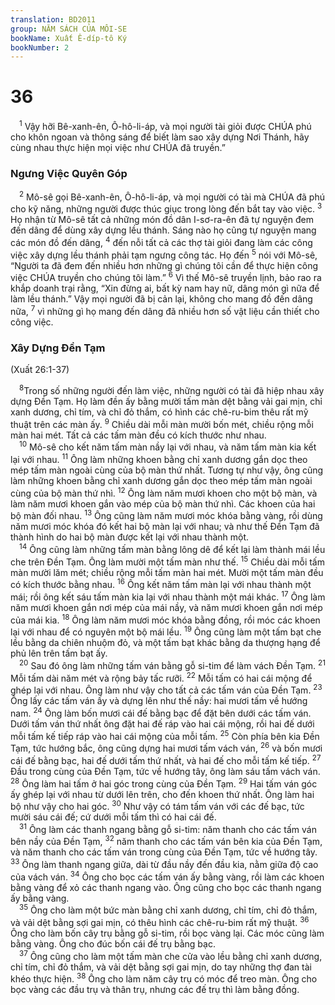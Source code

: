```yaml
---
translation: BD2011
group: NĂM SÁCH CỦA MÔI-SE
bookName: Xuất Ê-díp-tô Ký 
bookNumber: 2
---
```


<div class="title"><h1>36</h1></div>
<span class="verse xu_36_1"> <sup>1</sup> Vậy hỡi Bê-xanh-ên, Ô-hô-li-áp, và mọi người tài giỏi được CHÚA phú cho khôn ngoan và thông sáng để biết làm sao xây dựng Nơi Thánh, hãy cùng nhau thực hiện mọi việc như CHÚA đã truyền.”<br/></span>
<div class="title"><h3>Ngưng Việc Quyên Góp</h3></div>
<span class="verse xu_36_2"> <sup>2</sup> Mô-sê gọi Bê-xanh-ên, Ô-hô-li-áp, và mọi người có tài mà CHÚA đã phú cho kỹ năng, những người được thúc giục trong lòng đến bắt tay vào việc. </span>
<span class="verse xu_36_3"><sup>3</sup> Họ nhận từ Mô-sê tất cả những món đồ dân I-sơ-ra-ên đã tự nguyện đem đến dâng để dùng xây dựng lều thánh. Sáng nào họ cũng tự nguyện mang các món đồ đến dâng, </span>
<span class="verse xu_36_4"><sup>4</sup> đến nỗi tất cả các thợ tài giỏi đang làm các công việc xây dựng lều thánh phải tạm ngưng công tác. Họ đến </span>
<span class="verse xu_36_5"><sup>5</sup> nói với Mô-sê, “Người ta đã đem đến nhiều hơn những gì chúng tôi cần để thực hiện công việc CHÚA truyền cho chúng tôi làm.” </span>
<span class="verse xu_36_6"><sup>6</sup> Vì thế Mô-sê truyền lịnh, bảo rao ra khắp doanh trại rằng, “Xin đừng ai, bất kỳ nam hay nữ, dâng món gì nữa để làm lều thánh.” Vậy mọi người đã bị cản lại, không cho mang đồ đến dâng nữa, </span>
<span class="verse xu_36_7"><sup>7</sup> vì những gì họ mang đến dâng đã nhiều hơn số vật liệu cần thiết cho công việc.<br/></span>
<div class="title"><h3>Xây Dựng Ðền Tạm</h3><p>(Xuất 26:1-37)</p></div>
<span class="verse xu_36_8"> <sup>8</sup>Trong số những người đến làm việc, những người có tài đã hiệp nhau xây dựng Ðền Tạm. Họ làm đền ấy bằng mười tấm màn dệt bằng vải gai mịn, chỉ xanh dương, chỉ tím, và chỉ đỏ thắm, có hình các chê-ru-bim thêu rất mỹ thuật trên các màn ấy. </span>
<span class="verse xu_36_9"><sup>9</sup> Chiều dài mỗi màn mười bốn mét, chiều rộng mỗi màn hai mét. Tất cả các tấm màn đều có kích thước như nhau.<br/></span>
<span class="verse xu_36_10"> <sup>10</sup> Mô-sê cho kết năm tấm màn nầy lại với nhau, và năm tấm màn kia kết lại với nhau. </span>
<span class="verse xu_36_11"><sup>11</sup> Ông làm những khoen bằng chỉ xanh dương gắn dọc theo mép tấm màn ngoài cùng của bộ màn thứ nhất. Tương tự như vậy, ông cũng làm những khoen bằng chỉ xanh dương gắn dọc theo mép tấm màn ngoài cùng của bộ màn thứ nhì. </span>
<span class="verse xu_36_12"><sup>12</sup> Ông làm năm mươi khoen cho một bộ màn, và làm năm mươi khoen gắn vào mép của bộ màn thứ nhì. Các khoen của hai bộ màn đối nhau. </span>
<span class="verse xu_36_13"><sup>13</sup> Ông cũng làm năm mươi móc khóa bằng vàng, rồi dùng năm mươi móc khóa đó kết hai bộ màn lại với nhau; và như thế Ðền Tạm đã thành hình do hai bộ màn được kết lại với nhau thành một.<br/></span>
<span class="verse xu_36_14"> <sup>14</sup> Ông cũng làm những tấm màn bằng lông dê để kết lại làm thành mái lều che trên Ðền Tạm. Ông làm mười một tấm màn như thế. </span>
<span class="verse xu_36_15"><sup>15</sup> Chiều dài mỗi tấm màn mười lăm mét; chiều rộng mỗi tấm màn hai mét. Mười một tấm màn đều có kích thước bằng nhau. </span>
<span class="verse xu_36_16"><sup>16</sup> Ông kết năm tấm màn lại với nhau thành một mái; rồi ông kết sáu tấm màn kia lại với nhau thành một mái khác. </span>
<span class="verse xu_36_17"><sup>17</sup> Ông làm năm mươi khoen gắn nơi mép của mái nầy, và năm mươi khoen gắn nơi mép của mái kia. </span>
<span class="verse xu_36_18"><sup>18</sup> Ông làm năm mươi móc khóa bằng đồng, rồi móc các khoen lại với nhau để có nguyên một bộ mái lều. </span>
<span class="verse xu_36_19"><sup>19</sup> Ông cũng làm một tấm bạt che lều bằng da chiên nhuộm đỏ, và một tấm bạt khác bằng da thượng hạng để phủ lên trên tấm bạt ấy.<br/></span>
<span class="verse xu_36_20"> <sup>20</sup> Sau đó ông làm những tấm ván bằng gỗ si-tim để làm vách Ðền Tạm. </span>
<span class="verse xu_36_21"><sup>21</sup> Mỗi tấm dài năm mét và rộng bảy tấc rưỡi. </span>
<span class="verse xu_36_22"><sup>22</sup> Mỗi tấm có hai cái mộng để ghép lại với nhau. Ông làm như vậy cho tất cả các tấm ván của Ðền Tạm. </span>
<span class="verse xu_36_23"><sup>23</sup> Ông lấy các tấm ván ấy và dựng lên như thế nầy: hai mươi tấm về hướng nam. </span>
<span class="verse xu_36_24"><sup>24</sup> Ông làm bốn mươi cái đế bằng bạc để đặt bên dưới các tấm ván. Dưới tấm ván thứ nhất ông đặt hai đế ráp vào hai cái mộng, rồi hai đế dưới mỗi tấm kế tiếp ráp vào hai cái mộng của mỗi tấm. </span>
<span class="verse xu_36_25"><sup>25</sup> Còn phía bên kia Ðền Tạm, tức hướng bắc, ông cũng dựng hai mươi tấm vách ván, </span>
<span class="verse xu_36_26"><sup>26</sup> và bốn mươi cái đế bằng bạc, hai đế dưới tấm thứ nhất, và hai đế cho mỗi tấm kế tiếp. </span>
<span class="verse xu_36_27"><sup>27</sup> Ðầu trong cùng của Ðền Tạm, tức về hướng tây, ông làm sáu tấm vách ván. </span>
<span class="verse xu_36_28"><sup>28</sup> Ông làm hai tấm ở hai góc trong cùng của Ðền Tạm. </span>
<span class="verse xu_36_29"><sup>29</sup> Hai tấm ván góc ấy ghép lại với nhau từ dưới lên trên, cho đến khoen thứ nhất. Ông làm hai bộ như vậy cho hai góc. </span>
<span class="verse xu_36_30"><sup>30</sup> Như vậy có tám tấm ván với các đế bạc, tức mười sáu cái đế; cứ dưới mỗi tấm thì có hai cái đế.<br/></span>
<span class="verse xu_36_31"> <sup>31</sup> Ông làm các thanh ngang bằng gỗ si-tim: năm thanh cho các tấm ván bên nầy của Ðền Tạm, </span>
<span class="verse xu_36_32"><sup>32</sup> năm thanh cho các tấm ván bên kia của Ðền Tạm, và năm thanh cho các tấm ván trong cùng của Ðền Tạm, tức về hướng tây. </span>
<span class="verse xu_36_33"><sup>33</sup> Ông làm thanh ngang giữa, dài từ đầu nầy đến đầu kia, nằm giữa độ cao của vách ván. </span>
<span class="verse xu_36_34"><sup>34</sup> Ông cho bọc các tấm ván ấy bằng vàng, rồi làm các khoen bằng vàng để xỏ các thanh ngang vào. Ông cũng cho bọc các thanh ngang ấy bằng vàng.<br/></span>
<span class="verse xu_36_35"> <sup>35</sup> Ông cho làm một bức màn bằng chỉ xanh dương, chỉ tím, chỉ đỏ thắm, và vải dệt bằng sợi gai mịn, có thêu hình các chê-ru-bim rất mỹ thuật. </span>
<span class="verse xu_36_36"><sup>36</sup> Ông cho làm bốn cây trụ bằng gỗ si-tim, rồi bọc vàng lại. Các móc cũng làm bằng vàng. Ông cho đúc bốn cái đế trụ bằng bạc.<br/></span>
<span class="verse xu_36_37"> <sup>37</sup> Ông cũng cho làm một tấm màn che cửa vào lều bằng chỉ xanh dương, chỉ tím, chỉ đỏ thắm, và vải dệt bằng sợi gai mịn, do tay những thợ đan tài khéo thực hiện. </span>
<span class="verse xu_36_38"><sup>38</sup> Ông cho làm năm cây trụ có móc để treo màn. Ông cho bọc vàng các đầu trụ và thân trụ, nhưng các đế trụ thì làm bằng đồng.<br/></span>
